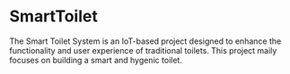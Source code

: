 # SmartToilet
The Smart Toilet System is an IoT-based project designed to enhance the functionality and user experience of traditional toilets. This project maily focuses on building a smart and hygenic toilet.
